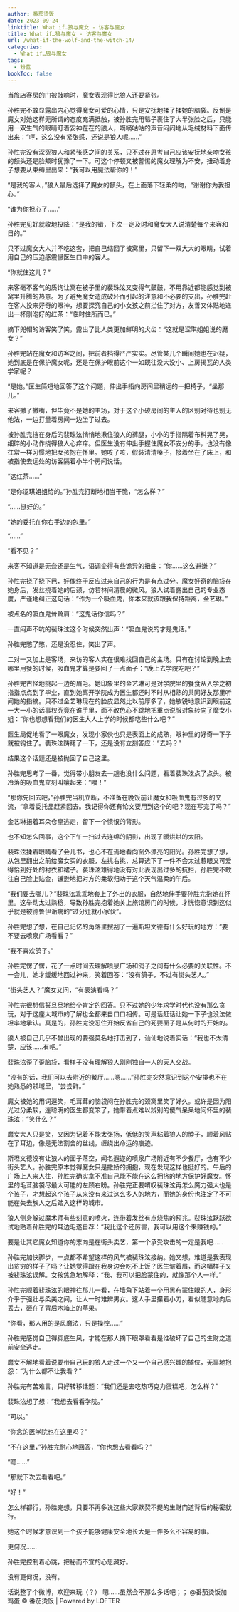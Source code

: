 ```yaml
---
author: 番茄烫饭
date: 2023-09-24
linktitle: What if…狼与魔女 - 访客与魔女
title: What if…狼与魔女 - 访客与魔女
url: /what-if-the-wolf-and-the-witch-14/
categories:
  - What if…狼与魔女
tags:
  - 粉蓝
bookToc: false
---
```


当旅店客房的门被敲响时，魔女表现得比狼人还要紧张。

<!--more-->

孙胜完不敢显露出内心觉得魔女可爱的心情，只是安抚地揉了揉她的脑袋。反倒是魔女对她这样无所谓的态度充满抵触，被孙胜完用毯子裹住了大半张脸之后，只能用一双生气的眼睛盯着安神在在的狼人，嘀嘀咕咕的声音闷闷地从毛绒材料下面传出来：“哼，这么没有紧张感，还说是狼人呢……”

孙胜完没有深究狼人和紧张感之间的关系，只不过在思考自己应该安抚地亲吻女孩的额头还是脸颊时犹豫了一下。可这个停顿又被警惕的魔女理解为不安，扭动着身子想要从束缚里出来：“我可以用魔法帮你的！”

“是我的客人，”狼人最后选择了魔女的额头，在上面落下轻柔的吻，“谢谢你为我担心。”

“谁为你担心了……”

孙胜完见好就收地投降：“是我的错，下次一定及时和魔女大人说清楚每个来客和目的。”

只不过魔女大人并不吃这套，把自己缩回了被窝里，只留下一双大大的眼睛，试着用自己的压迫感震慑医生口中的客人。
 


“你就住这儿？”

来客毫不客气的质询让窝在被子里的裴珠泫又变得气鼓鼓，不用靠近都能感觉到被窝里升腾的热意。为了避免魔女造成破坏而引起的注意和不必要的支出，孙胜完赶在客人投来好奇的眼神，想要探究自己的小女孩之前拦住了对方，友善又体贴地递出一杯刚泡好的红茶：“临时住所而已。”

摘下兜帽的访客笑了笑，露出了比人类更加鲜明的犬齿：“这就是涩琪姐姐说的魔女？”

孙胜完站在魔女和访客之间，把前者挡得严严实实。尽管某几个瞬间她也在迟疑，她到底是在保护魔女呢，还是在保护眼前这个一如既往没大没小、上房揭瓦的人类学家呢？

“是她。”医生简短地回答了这个问题，伸出手指向房间里稍远的一把椅子，“坐那儿。”

来客撇了撇嘴，但毕竟不是她的主场，对于这个小破房间的主人的区别对待也别无他法，一边打量着房间一边坐了过去。

被孙胜完挡在身后的裴珠泫悄悄地揪住狼人的裤腿，小小的手指隔着布料晃了晃，细碎的小动作挠得狼人心痒痒。但医生没有伸出手握住魔女不安分的手，也没有像往常一样习惯地把女孩抱在怀里。她咳了咳，假装清清嗓子，接着坐在了床上，和被指使去远处的访客隔着小半个房间说话。

“这红茶……”

“是你涩琪姐姐给的。”孙胜完打断地相当干脆，“怎么样？”

“……挺好的。”

“她的委托在你右手边的包里。”

“……”

“看不见？”

来客不知道是无奈还是生气，语调变得有些诡异的扭曲：“你……这么避嫌？”

孙胜完挠了挠下巴，好像终于反应过来自己的行为是有点过分。魔女好奇的脑袋在她身后，发丝挠着她的后颈，仿若林间清晨的微风。狼人试着露出自己的专业态度，严谨地纠正这句话：“作为一个吸血鬼，你本来就该跟我保持距离，金艺琳。”

被点名的吸血鬼耸耸肩：“这鬼话你信吗？”

一直闷声不吭的裴珠泫这个时候突然出声：“吸血鬼说的才是鬼话。”

孙胜完憋了憋，还是没忍住，笑出了声。

二对一又加上是客场，来访的客人实在很难找回自己的主场。只有在讨论到晚上去哪里用餐的时候，吸血鬼才算是要回了一点面子：“晚上去学院吃吧？”

孙胜完古怪地挑起一边的眉毛。她印象里的金艺琳可是对学院里的餐食从入学之初指指点点到了毕业，直到她离开学院成为医生都还时不时从相熟的共同好友那里听闻她的指摘。只不过金艺琳现在的脸皮显然比以前厚多了，她敏锐地意识到眼前这一大一小的话事权究竟在谁手里，面不改色心不跳地把重点说服对象转向了魔女小姐：“你也想想看我们的医生大人上学的时候都吃些什么吧？”

医生局促地看了一眼魔女，发现小家伙也只是表面上的成熟，眼神里的好奇一下子就被钩住了。裴珠泫踌躇了一下，还是没有立刻答应：“去吗？”

结果这个话题还是被抛回了自己这里。

孙胜完思考了一番，觉得带小朋友去一趟也没什么问题，看着裴珠泫点了点头。被冷落的吸血鬼立刻叫嚷起来：“喂！”

“那你先回去吧，”孙胜完当机立断，不准备在晚饭前让魔女和吸血鬼有过多的交流，“拿着委托品赶紧回去。我记得你还有论文要用到这个的吧？现在写完了吗？”

金艺琳捂着耳朵仓皇逃走，留下一个愤恨的背影。
 


也不知怎么回事，这个下午一扫过去连绵的阴影，出现了暖烘烘的太阳。

裴珠泫揉着眼睛看了会儿书，也心不在焉地看向窗外漂亮的阳光。孙胜完想了想，从包里翻出之前给魔女买的衣服，左挑右挑，总算选下了一件不会太过惹眼又可爱得恰到好处的衬衣和裙子。裴珠泫难得地没有对此表现出过多的抗拒，孙胜完不敢往自己脸上贴金，谦逊地把对方的柔软归功于这个天气温柔的午后。

“我们要去哪儿？”裴珠泫乖乖地套上了外出的衣服，自然地伸手要孙胜完抱她在怀里。这举动太过熟稔，导致孙胜完抱着她关上旅馆房门的时候，才恍惚意识到这似乎就是被德鲁伊诟病的“过分迁就小家伙”。

孙胜完想了想，在自己记忆的角落里搜刮了一遍斯坦文德有什么好玩的地方：“要不要去喷泉广场看看？”

“我不喜欢鸽子。”

孙胜完愣了愣，花了一点时间去理解喷泉广场和鸽子之间有什么必要的关联性。不一会儿，她才缓缓地回过神来，笑着回答：“没有鸽子，不过有街头艺人。”

“街头艺人？”魔女又问，“有表演看吗？”

孙胜完很想信誓旦旦地给个肯定的回答。只不过她的少年求学时代也没有那么贪玩，对于这座大城市的了解也全都来自口口相传。可是话赶话让她一下子也没法做坦率地承认。真是的，孙胜完没忍住开始反省自己的死要面子是从何时的开始的。

狼人被自己几乎不曾出现的要强莫名地打击到了，讪讪地说着实话：“我也不太清楚，应该……有吧。”

裴珠泫歪了歪脑袋，看样子没有理解狼人刚刚独自一人的天人交战。

“没有的话，我们可以去附近的餐厅……嗯……”孙胜完突然意识到这个安排也不在她熟悉的领域里，“尝尝鲜。”

魔女被她的用词逗笑，毛茸茸的脑袋闷在孙胜完的颈窝里笑了好久。或许是因为阳光过分柔软，连聪明的医生都变笨了，她带着点难以辨别的傻气呆呆地问怀里的裴珠泫：“笑什么？”

魔女大人只是笑，又因为记着不能太张扬，低低的笑声粘着狼人的脖子，顺着风贴在了耳边，像是无法割舍的丝线，缠绕出命运的痕迹。
 


斯坦文德没有让狼人的面子落空，闻名遐迩的喷泉广场附近有不少餐厅，也有不少街头艺人。孙胜完原本觉得魔女只是撒娇的拥抱，现在发现这样也挺好的。午后的广场上人来人往，孙胜完确实拿不准自己能不能在这么拥挤的地方保护好魔女。怀里的毛茸脑袋尽最大可能的左顾右盼。孙胜完正要喟叹裴珠泫再怎么魔力强大也是个孩子，才想起这个孩子从来没有来过这么多人的地方，而她的身份也注定了不可能在失去族人之后踏入这样的城市。

狼人侧身躲过魔术师有些刻意的喷火，连带着发丝有点烧焦的预兆。裴珠泫跃跃欲试地贴着孙胜完的耳边毛遂自荐：“我比这个还厉害，我可以用这个来赚钱的。”

要是让其它魔女知道你的志向是在街头卖艺，第一个承受攻击的一定是我吧……

孙胜完加快脚步，一点都不希望这样的风气被裴珠泫接纳。她又想，难道是我表现出贫穷的样子了吗？让她觉得跟在我身边会吃不上饭？医生皱着眉，而这幅样子又被裴珠泫误解。女孩焦急地解释：“我、我可以把脸蒙住的，就像那个人一样。”

孙胜完顺着裴珠泫的眼神往那儿一看，在墙角下站着一个用黑布蒙住眼的人，身形介乎于强壮与柔美之间，让人一时难辨男女。这人手里攥着小刀，看似随意地向后丢去，砸在了背后木箱上的苹果。

“你看，那人用的是风魔法，只是操控……”

孙胜完感觉自己得脚底生风，才能在那人摘下眼罩看看是谁破坏了自己的生财之道前安全逃走。

魔女不解地看着说要带自己玩的狼人走过一个又一个自己感兴趣的摊位，无辜地抱怨：“为什么都不让我看？”

孙胜完有苦难言，只好转移话题：“我们还是去吃热巧克力蛋糕吧，怎么样？”

裴珠泫想了想：“我想去看看学院。”

“可以。”

“你念的医学院也在这里吗？”

“不在这里，”孙胜完耐心地回答，“你也想去看看吗？”

“嗯……”

“那就下次去看看吧。”

“好！”
 


怎么样都行，孙胜完想，只要不再多说这些大家默契不提的生财门道背后的秘密就行。

她这个时候才意识到一个孩子能够健康安全地长大是一件多么不容易的事。

更何况……

孙胜完控制着心跳，把秘而不宣的心思藏好。

没有更何况，没有。




话说整了个微博，欢迎来玩（？）
嗯……虽然会不那么多话吧；；
@番茄烫饭加鸡蛋
© 番茄烫饭 | Powered by LOFTER
